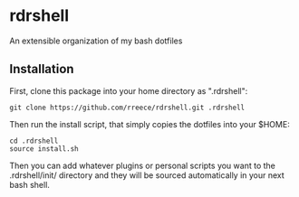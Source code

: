 # rdrshell

An extensible organization of my bash dotfiles

## Installation

First, clone this package into your home directory as ".rdrshell":

    git clone https://github.com/rreece/rdrshell.git .rdrshell

Then run the install script, that simply copies the dotfiles into your $HOME:

    cd .rdrshell
    source install.sh

Then you can add whatever plugins or personal scripts you want to the .rdrshell/init/
directory and they will be sourced automatically in your next bash shell.

